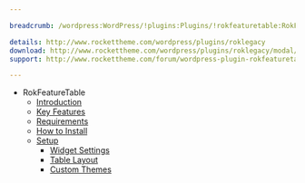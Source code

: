```yaml
---

breadcrumb: /wordpress:WordPress/!plugins:Plugins/!rokfeaturetable:RokFeatureTable

details: http://www.rockettheme.com/wordpress/plugins/roklegacy
download: http://www.rockettheme.com/wordpress/plugins/roklegacy/modal/downloads
support: http://www.rockettheme.com/forum/wordpress-plugin-rokfeaturetable/

---
```


* RokFeatureTable
    * [Introduction]()
    * [Key Features](INDEX.md#key-features)
    * [Requirements](INDEX.md#requirements)
    * [How to Install](INDEX.md#how-to-install)
    * [Setup](rokfeaturetable_use.md)
    	* [Widget Settings](rokfeaturetable_use.md#widget-settings)
    	* [Table Layout](rokfeaturetable_use.md#table-layout)
    	* [Custom Themes](rokfeaturetable_use.md#custom-themes)
